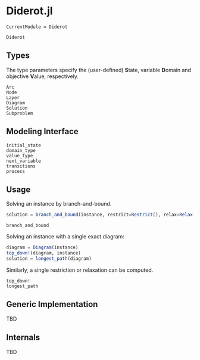# Diderot.jl

```@meta
CurrentModule = Diderot
```

```@docs
Diderot
```

## Types

The type parameters specify the (user-defined) **S**tate, variable **D**omain
and objective **V**alue, respectively.

```@docs
Arc
Node
Layer
Diagram
Solution
Subproblem
```

## Modeling Interface

```@docs
initial_state
domain_type
value_type
next_variable
transitions
process
```

## Usage

Solving an instance by branch-and-bound.

```julia
solution = branch_and_bound(instance, restrict=Restrict(), relax=Relax())
```

```@docs
branch_and_bound
```

Solving an instance with a single exact diagram:

```julia
diagram = Diagram(instance)
top_down!(diagram, instance)
solution = longest_path(diagram)
```

Similarly, a single restriction or relaxation can be computed.

```@docs
top_down!
longest_path
```

## Generic Implementation

TBD

## Internals

TBD
